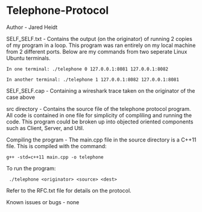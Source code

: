 # Telephone-Protocol
Author - Jared Heidt

SELF_SELF.txt - Contains the output (on the originator) of running 2 copies of my program in a loop. This program was ran entirely on my local machine from 2 different ports. Below are my commands from two seperate Linux Ubuntu terminals.
	
	In one terminal: ./telephone 0 127.0.0.1:8081 127.0.0.1:8082

	In another terminal: ./telephone 1 127.0.0.1:8082 127.0.0.1:8081

SELF_SELF.cap - Containing a wireshark trace taken on the originator of the case above

src directory - Contains the source file of the telephone protocol program.  All code is contained in one file for simplicity of compliling and running the code. This program could be broken up into objected oriented components such as Client, Server, and Util.

Compiling the program - The main.cpp file in the source directory is a C++11 file. This is compiled with the command: 
		
	g++ -std=c++11 main.cpp -o telephone

To run the program:

	 ./telephone <originator> <source> <dest>

Refer to the RFC.txt file for details on the protocol.

Known issues or bugs - none
